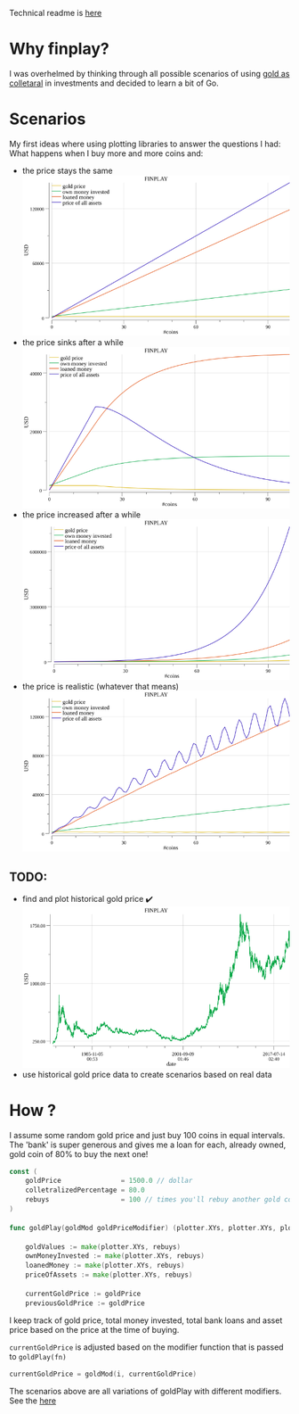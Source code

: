 Technical readme is [here](CONTRIBUTING.md)

# Why finplay?

I was overhelmed by thinking through all possible scenarios of using [gold as colletaral](https://www.sunshineprofits.com/gold-silver/dictionary/gold-collateral/) in investments and decided to learn a bit of Go.

# Scenarios
My first ideas where using plotting libraries to answer the questions I had:
What happens when I buy more and more coins and: 
- the price stays the same 
![just linear winning](plotted_graphs/naive_rebuy.png)
- the price sinks after a while
![so much fail](plotted_graphs/unlucky_rebuy.png)
- the price increased after a while
![nice winning](plotted_graphs/lucky_rebuy.png)
- the price is realistic (whatever that means)
![still winning](plotted_graphs/fluctuating_rebuy.png)

## TODO:
- find and plot historical gold price :heavy_check_mark:
![get rich slow](plotted_graphs/timeseries.png)
- use historical gold price data to create scenarios based on real data 

# How ?
I assume some random gold price and just buy 100 coins in equal intervals.
The 'bank' is super generous and gives me a loan for each, already owned, gold coin of 80% to buy the next one!
```go
const (
	goldPrice               = 1500.0 // dollar
	colletralizedPercentage = 80.0
	rebuys                  = 100 // times you'll rebuy another gold coin
)

func goldPlay(goldMod goldPriceModifier) (plotter.XYs, plotter.XYs, plotter.XYs, plotter.XYs) {

	goldValues := make(plotter.XYs, rebuys)
	ownMoneyInvested := make(plotter.XYs, rebuys)
	loanedMoney := make(plotter.XYs, rebuys)
	priceOfAssets := make(plotter.XYs, rebuys)

	currentGoldPrice := goldPrice
	previousGoldPrice := goldPrice
```
I keep track of gold price, total money invested, total bank loans and asset price based on the price at the time of buying. 

`currentGoldPrice` is adjusted based on the modifier function that is passed to `goldPlay(fn)` 
```go
currentGoldPrice = goldMod(i, currentGoldPrice)
```
The scenarios above are all variations of goldPlay with different modifiers.
See the [here](finplay.go#L59)
